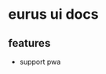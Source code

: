 <!--
 * @Author: jiangxd
 * @Date: 2022-06-04 14:56:12
 * @LastEditTime: 2022-06-04 14:58:43
 * @LastEditors: jiangxd
 * @Description:
 * @FilePath: /eurus-ui/docs/README.md
-->
# eurus ui docs


## features

  * support pwa
